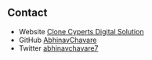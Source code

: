 ## Contact

- Website [Clone Cyperts Digital Solution](https://abhinav-chavare-clone-cyperts-website.netlify.app/)
- GitHub [AbhinavChavare](https://github.com/AbhinavChavare/Button_Component_Dev_Challenge)
- Twitter [abhinavchavare7](https://twitter.com/abhinavchavare7})
